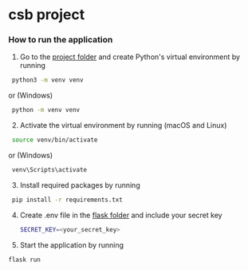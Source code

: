 # csb project

### How to run the application

1. Go to the [project folder](https://github.com/janikakalliokoski/csb/tree/main/flask) and create Python's virtual environment by running
  ```bash
   python3 -m venv venv
  ```
  or (Windows)
  ```bash
   python -m venv venv
  ```
2. Activate the virtual environment by running (macOS and Linux)
  ```bash
   source venv/bin/activate
  ```
  or (Windows)
  ```bash
   venv\Scripts\activate
  ```
3. Install required packages by running
  ```bash
   pip install -r requirements.txt
  ```
4. Create .env file in the [flask folder](https://github.com/janikakalliokoski/csb/tree/main/flask) and include your secret key
   ```bash
   SECRET_KEY=<your_secret_key>
   ```
6. Start the application by running
  ```bash
  flask run
  ```
